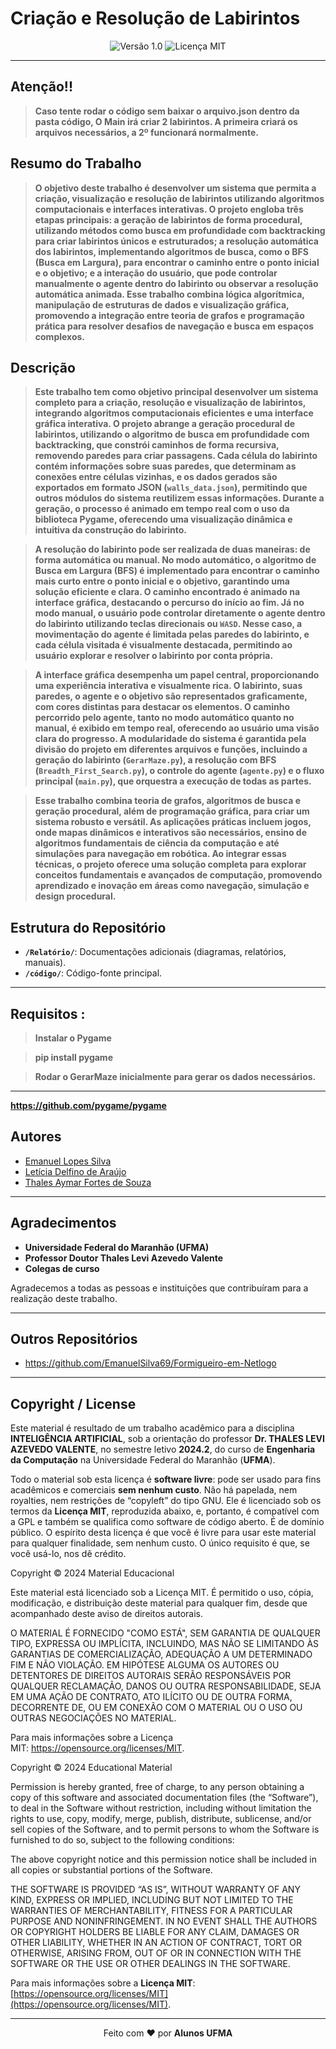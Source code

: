 # Criação e Resolução de Labirintos

<div align="center">
  <img src="https://img.shields.io/badge/Versão-1.0-blue.svg" alt="Versão 1.0">
  <img src="https://img.shields.io/badge/Licença-MIT-green.svg" alt="Licença MIT">
</div>

---
## Atenção!!
> **Caso tente rodar o código sem baixar o arquivo.json dentro da pasta código, O Main irá criar 2 labirintos. A primeira criará os arquivos necessários, a 2º funcionará normalmente.**

## Resumo do Trabalho

> **O objetivo deste trabalho é desenvolver um sistema que permita a criação, visualização e resolução de labirintos utilizando algoritmos computacionais e interfaces interativas. O projeto engloba três etapas principais: a geração de labirintos de forma procedural, utilizando métodos como busca em profundidade com backtracking para criar labirintos únicos e estruturados; a resolução automática dos labirintos, implementando algoritmos de busca, como o BFS (Busca em Largura), para encontrar o caminho entre o ponto inicial e o objetivo; e a interação do usuário, que pode controlar manualmente o agente dentro do labirinto ou observar a resolução automática animada. Esse trabalho combina lógica algorítmica, manipulação de estruturas de dados e visualização gráfica, promovendo a integração entre teoria de grafos e programação prática para resolver desafios de navegação e busca em espaços complexos.**

## Descrição

> **Este trabalho tem como objetivo principal desenvolver um sistema completo para a criação, resolução e visualização de labirintos, integrando algoritmos computacionais eficientes e uma interface gráfica interativa. O projeto abrange a geração procedural de labirintos, utilizando o algoritmo de busca em profundidade com backtracking, que constrói caminhos de forma recursiva, removendo paredes para criar passagens. Cada célula do labirinto contém informações sobre suas paredes, que determinam as conexões entre células vizinhas, e os dados gerados são exportados em formato JSON (`walls_data.json`), permitindo que outros módulos do sistema reutilizem essas informações. Durante a geração, o processo é animado em tempo real com o uso da biblioteca Pygame, oferecendo uma visualização dinâmica e intuitiva da construção do labirinto.**

> **A resolução do labirinto pode ser realizada de duas maneiras: de forma automática ou manual. No modo automático, o algoritmo de Busca em Largura (BFS) é implementado para encontrar o caminho mais curto entre o ponto inicial e o objetivo, garantindo uma solução eficiente e clara. O caminho encontrado é animado na interface gráfica, destacando o percurso do início ao fim. Já no modo manual, o usuário pode controlar diretamente o agente dentro do labirinto utilizando teclas direcionais ou `WASD`. Nesse caso, a movimentação do agente é limitada pelas paredes do labirinto, e cada célula visitada é visualmente destacada, permitindo ao usuário explorar e resolver o labirinto por conta própria.**

> **A interface gráfica desempenha um papel central, proporcionando uma experiência interativa e visualmente rica. O labirinto, suas paredes, o agente e o objetivo são representados graficamente, com cores distintas para destacar os elementos. O caminho percorrido pelo agente, tanto no modo automático quanto no manual, é exibido em tempo real, oferecendo ao usuário uma visão clara do progresso. A modularidade do sistema é garantida pela divisão do projeto em diferentes arquivos e funções, incluindo a geração do labirinto (`GerarMaze.py`), a resolução com BFS (`Breadth_First_Search.py`), o controle do agente (`agente.py`) e o fluxo principal (`main.py`), que orquestra a execução de todas as partes.**

> **Esse trabalho combina teoria de grafos, algoritmos de busca e geração procedural, além de programação gráfica, para criar um sistema robusto e versátil. As aplicações práticas incluem jogos, onde mapas dinâmicos e interativos são necessários, ensino de algoritmos fundamentais de ciência da computação e até simulações para navegação em robótica. Ao integrar essas técnicas, o projeto oferece uma solução completa para explorar conceitos fundamentais e avançados de computação, promovendo aprendizado e inovação em áreas como navegação, simulação e design procedural.**

## Estrutura do Repositório 

- **`/Relatório/`**: Documentações adicionais (diagramas, relatórios, manuais).
- **`/código/`**: Código-fonte principal.
---
## Requisitos :
> **Instalar o Pygame**

> **pip install pygame**

>**Rodar o GerarMaze inicialmente para gerar os dados necessários.**
----------------------------------------
**https://github.com/pygame/pygame**

## Autores

- [Emanuel Lopes Silva](emanuel.silva@discente.ufma.br)  
- [Letícia Delfino  de Araújo](ld.araujo@discente.ufma.br)  
- [Thales Aymar Fortes de Souza](thales.aymar@discente.ufma.br)  
---

## Agradecimentos

- **Universidade Federal do Maranhão (UFMA)**  
- **Professor Doutor Thales Levi Azevedo Valente**  
- **Colegas de curso**

Agradecemos a todas as pessoas e instituições que contribuíram para a realização deste trabalho.

---

## Outros Repositórios


- https://github.com/EmanuelSilva69/Formigueiro-em-Netlogo

---

## Copyright / License

Este material é resultado de um trabalho acadêmico para a disciplina **INTELIGÊNCIA ARTIFICIAL**, sob a orientação do professor **Dr. THALES LEVI AZEVEDO VALENTE**, no semestre letivo **2024.2**, do curso de **Engenharia da Computação** na Universidade Federal do Maranhão (**UFMA**).

Todo o material sob esta licença é **software livre**: pode ser usado para fins acadêmicos e comerciais **sem nenhum custo**. Não há papelada, nem royalties, nem restrições de “copyleft” do tipo GNU. Ele é licenciado sob os termos da **Licença MIT**, reproduzida abaixo, e, portanto, é compatível com a GPL e também se qualifica como software de código aberto. É de domínio público. O espírito desta licença é que você é livre para usar este material para qualquer finalidade, sem nenhum custo. O único requisito é que, se você usá-lo, nos dê crédito.



Copyright © 2024 Material Educacional

Este material está licenciado sob a Licença MIT. É permitido o uso, cópia, modificação, e distribuição deste material para qualquer fim, desde que acompanhado deste aviso de direitos autorais.

O MATERIAL É FORNECIDO "COMO ESTÁ", SEM GARANTIA DE QUALQUER TIPO, EXPRESSA OU IMPLÍCITA, INCLUINDO, MAS NÃO SE LIMITANDO ÀS GARANTIAS DE COMERCIALIZAÇÃO, ADEQUAÇÃO A UM DETERMINADO FIM E NÃO VIOLAÇÃO. EM HIPÓTESE ALGUMA OS AUTORES OU DETENTORES DE DIREITOS AUTORAIS SERÃO RESPONSÁVEIS POR QUALQUER RECLAMAÇÃO, DANOS OU OUTRA RESPONSABILIDADE, SEJA EM UMA AÇÃO DE CONTRATO, ATO ILÍCITO OU DE OUTRA FORMA, DECORRENTE DE, OU EM CONEXÃO COM O MATERIAL OU O USO OU OUTRAS NEGOCIAÇÕES NO MATERIAL.

Para mais informações sobre a Licença MIT: https://opensource.org/licenses/MIT.

Copyright © 2024 Educational Material

Permission is hereby granted, free of charge, to any person obtaining a copy of this software and associated documentation files (the “Software”), to deal in the Software without restriction, including without limitation the rights to use, copy, modify, merge, publish, distribute, sublicense, and/or sell copies of the Software, and to permit persons to whom the Software is furnished to do so, subject to the following conditions:

The above copyright notice and this permission notice shall be included in all copies or substantial portions of the Software.

THE SOFTWARE IS PROVIDED “AS IS”, WITHOUT WARRANTY OF ANY KIND, EXPRESS OR IMPLIED, INCLUDING BUT NOT LIMITED TO THE WARRANTIES OF MERCHANTABILITY, FITNESS FOR A PARTICULAR PURPOSE AND NONINFRINGEMENT. IN NO EVENT SHALL THE AUTHORS OR COPYRIGHT HOLDERS BE LIABLE FOR ANY CLAIM, DAMAGES OR OTHER LIABILITY, WHETHER IN AN ACTION OF CONTRACT, TORT OR OTHERWISE, ARISING FROM, OUT OF OR IN CONNECTION WITH THE SOFTWARE OR THE USE OR OTHER DEALINGS IN THE SOFTWARE.

Para mais informações sobre a **Licença MIT**: [https://opensource.org/licenses/MIT](https://opensource.org/licenses/MIT).

---

<div align="center">
Feito com ♥ por <strong>Alunos UFMA</strong>
</div>
